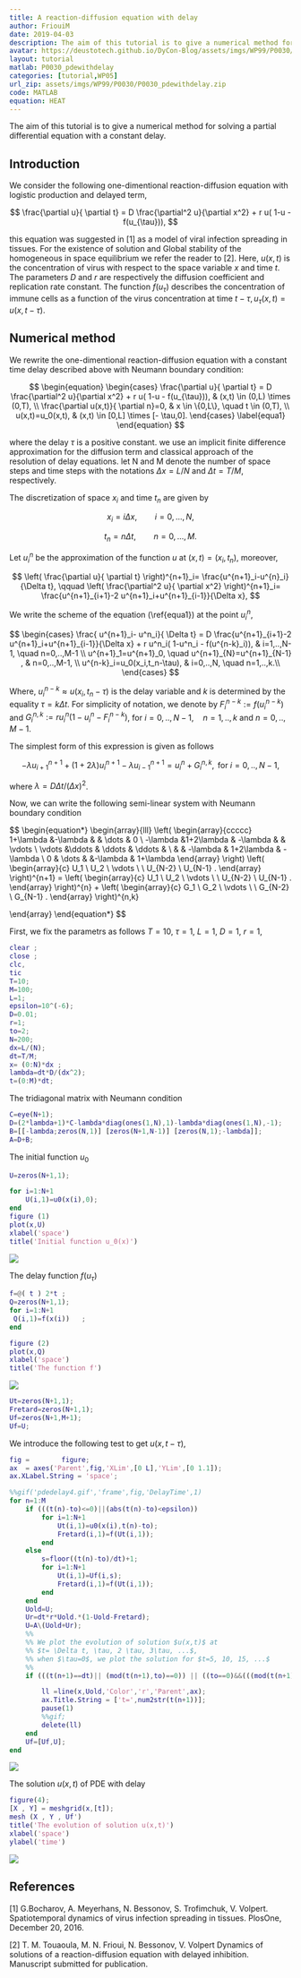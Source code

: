 ```yaml
---
title: A reaction-diffusion equation with delay
author: FriouiM
date: 2019-04-03
description: The aim of this tutorial is to give a numerical method for solving a partial differential equation with a constant delay.
avatar: https://deustotech.github.io/DyCon-Blog/assets/imgs/WP99/P0030/pdedelay4.gif
layout: tutorial
matlab: P0030_pdewithdelay
categories: [tutorial,WP05]
url_zip: assets/imgs/WP99/P0030/P0030_pdewithdelay.zip
code: MATLAB
equation: HEAT
---
```


The aim of this tutorial is to give a numerical method for solving a partial differential equation with a constant delay.

## Introduction


We consider the following one-dimentional reaction-diffusion equation with logistic production and delayed term,


$$ \frac{\partial u}{ \partial t} = D \frac{\partial^2 u}{\partial x^2} + r u( 1-u -  f(u_{\tau})), $$


this equation was suggested in [1] as a model of viral infection spreading in tissues. For the existence of solution and Global stability of the homogeneous in space equilibrium we refer the reader to [2]. Here, $u(x,t)$ is the concentration of virus with respect to the space variable $x$ and time $t$. The parameters $D$ and $r$ are respectively the diffusion coefficient and replication rate constant. The function $f(u_{\tau})$ describes the concentration of immune cells as a function of the virus concentration at time $t-\tau, u_{\tau}(x, t) = u(x, t - \tau)$.

## Numerical method


We rewrite the one-dimentional reaction-diffusion equation with a constant time delay described above with Neumann boundary condition:


$$ \begin{equation} \begin{cases} \frac{\partial u}{ \partial t} = D \frac{\partial^2 u}{\partial x^2} + r u( 1-u -  f(u_{\tau})), & (x,t) \in (0,L) \times (0,T), \\ \frac{\partial u(x,t)}{ \partial n}=0, & x \in \{0,L\}, \quad t \in (0,T), \\ u(x,t)=u_0(x,t),     & (x,t) \in [0,L] \times [- \tau,0]. \end{cases} \label{equa1} \end{equation} $$


where the delay $\tau$ is a positive constant. we use an implicit finite difference approximation for the diffusion term and classical approach of the resolution of delay equations.  let N and M denote the number of space steps and time steps with the notations $\Delta x= L/N$ and $\Delta t= T/M$, respectively.


The discretization of space $x_i$ and time $t_n$ are given by


$$ x_i=i\Delta x, \qquad i=0,...,N, $$


$$ t_n=n\Delta t, \qquad n=0,...,M. $$


Let $u^n_i$  be the approximation of the function $u$ at $(x,t)=(x_i,t_n)$, moreover,


$$ \left( \frac{\partial u}{ \partial t} \right)^{n+1}_i= \frac{u^{n+1}_i-u^{n}_i}{\Delta t}, \qquad \left( \frac{\partial^2 u}{ \partial x^2} \right)^{n+1}_i= \frac{u^{n+1}_{i+1}-2 u^{n+1}_i+u^{n+1}_{i-1}}{\Delta x}, $$


We write the scheme of the equation (\ref{equa1}) at the point $u^n_i$,


$$ \begin{cases} \frac{ u^{n+1}_i- u^n_i}{  \Delta t} = D \frac{u^{n+1}_{i+1}-2 u^{n+1}_i+u^{n+1}_{i-1}}{\Delta x} + r u^n_i( 1-u^n_i -  f(u^{n-k}_i)), & i=1,..,N-1, \quad n=0,..,M-1 \\ u^{n+1}_1=u^{n+1}_0, \quad u^{n+1}_{N}=u^{n+1}_{N-1} , & n=0,..,M-1, \\ u^{n-k}_i=u_0(x_i,t_n-\tau),     & i=0,..,N, \quad n=1,..,k.\\ \end{cases} $$


Where, $u^{n-k}_i \approx u(x_i,t_n-\tau)$ is the delay variable and $k$ is determined by the equality $\tau= k \Delta t$. For simplicity of notation, we denote by $F^{n-k}_i := f(u^{n-k}_i)$ and $G^{n,k}_i:=r u^n_i( 1-u^n_i -  F^{n-k}_i)$, for $i=0,..,N-1, \quad n=1,..,k$ and $n=0,..,M-1$.


The simplest form of this expression is given as follows


$$ - \lambda u^{n+1}_{i+1} + (1+2\lambda) u^{n+1}_i - \lambda u^{n+1}_{i-1} = u^n_i + G^{n,k}_i, \text{ for } i=0,..,N-1, $$


where $\lambda= D \Delta t /(\Delta x)^2$.


Now, we can write the following semi-linear system with Neumann boundary condition


$$ \begin{equation*} \begin{array}{lll} \left( \begin{array}{ccccc} 1+\lambda 	&-\lambda	  &             &		\dots 		& 0		\\ -\lambda 		&1+2\lambda 	  		& -\lambda 	&    & 	\vdots	\\ \vdots		&\ddots       & \ddots		&       \ddots 		&	\\ &             &  -\lambda   &       1+2\lambda	& -\lambda	 \\ 0 & 		\dots		& 	&-\lambda	& 1+\lambda \end{array} \right) \left( \begin{array}{c} U_1 \\ U_2 \\ \vdots \\ \\ U_{N-2} \\ U_{N-1}	 . \end{array} \right)^{n+1} =  \left( \begin{array}{c} U_1 \\ U_2 \\ \vdots \\  \\  U_{N-2} \\ U_{N-1}	 .  \end{array} \right)^{n} +  \left( \begin{array}{c} G_1 \\ G_2 \\ \vdots \\ \\ G_{N-2} \\ G_{N-1}	 . \end{array} \right)^{n,k}


\end{array} \end{equation*} $$


First, we fix the parametrs as follows $T=10$, $\tau=1$, $L=1$, $D=1$, $r=1$,

```matlab
clear ;
close ;
clc,
tic
T=10;
M=100;
L=1;
epsilon=10^(-6);
D=0.01;
r=1;
to=2;
N=200;
dx=L/(N);
dt=T/M;
x= (0:N)*dx ;
lambda=dt*D/(dx^2);
t=(0:M)*dt;
```


The tridiagonal matrix with Neumann condition

```matlab
C=eye(N+1);
D=(2*lambda+1)*C-lambda*diag(ones(1,N),1)-lambda*diag(ones(1,N),-1);
B=[[-lambda;zeros(N,1)] [zeros(N+1,N-1)] [zeros(N,1);-lambda]];
A=D+B;
```


The initial function $u_0$

```matlab
U=zeros(N+1,1);

for i=1:N+1
    U(i,1)=u0(x(i),0);
end
figure (1)
plot(x,U)
xlabel('space')
title('Initial function u_0(x)')
```


![]({{site.url}}{{site.baseurl}}/assets/imgs/WP99/P0030/copiaRM_01.png)

The delay function $f(u_{\tau})$

```matlab
f=@( t ) 2*t ;
Q=zeros(N+1,1);
for i=1:N+1
 Q(i,1)=f(x(i))   ;
end

figure (2)
plot(x,Q)
xlabel('space')
title('The function f')
```


![]({{site.url}}{{site.baseurl}}/assets/imgs/WP99/P0030/copiaRM_02.png)


```matlab
Ut=zeros(N+1,1);
Fretard=zeros(N+1,1);
Uf=zeros(N+1,M+1);
Uf=U;
```


We introduce the following test to get $u(x, t-\tau)$,

```matlab
fig =        figure;
ax  = axes('Parent',fig,'XLim',[0 L],'YLim',[0 1.1]);
ax.XLabel.String = 'space';

%%gif('pdedelay4.gif','frame',fig,'DelayTime',1)
for n=1:M
    if (((t(n)-to)<=0)||(abs(t(n)-to)<epsilon))
        for i=1:N+1
            Ut(i,1)=u0(x(i),t(n)-to);
            Fretard(i,1)=f(Ut(i,1));
        end
    else
        s=floor((t(n)-to)/dt)+1;
        for i=1:N+1
            Ut(i,1)=Uf(i,s);
            Fretard(i,1)=f(Ut(i,1));
        end
    end
    Uold=U;
    Ur=dt*r*Uold.*(1-Uold-Fretard);
    U=A\(Uold+Ur);
    %%
    %% We plot the evolution of solution $u(x,t)$ at
    %% $t= \Delta t, \tau, 2 \tau, 3\tau, ...$,
    %% when $\tau=0$, we plot the solution for $t=5, 10, 15, ...$
    %%
    if (((t(n+1)==dt)|| (mod(t(n+1),to)==0)) || ((to==0)&&(((mod(t(n+1),5)==0)||(n==M)))))

        ll =line(x,Uold,'Color','r','Parent',ax);
        ax.Title.String = ['t=',num2str(t(n+1))];
        pause(1)
        %%gif;
        delete(ll)
    end
    Uf=[Uf,U];
end
```


![]({{site.url}}{{site.baseurl}}/assets/imgs/WP99/P0030/pdedelay4.gif)


The solution $u(x,t)$ of PDE with delay

```matlab
figure(4);
[X , Y] = meshgrid(x,[t]);
mesh (X , Y , Uf')
title('The evolution of solution u(x,t)')
xlabel('space')
ylabel('time')
```


![]({{site.url}}{{site.baseurl}}/assets/imgs/WP99/P0030/copiaRM_03.png)


## References


[1]  G.Bocharov, A. Meyerhans, N. Bessonov, S. Trofimchuk, V. Volpert. Spatiotemporal dynamics of virus infection spreading in tissues. PlosOne, December 20, 2016.


[2]   T. M. Touaoula, M. N. Frioui, N. Bessonov, V. Volpert Dynamics of solutions of a reaction-diffusion equation with delayed inhibition. Manuscript submitted for publication.


